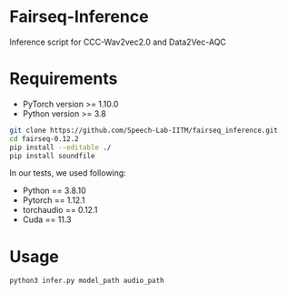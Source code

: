 # Fairseq-Inference
Inference script for CCC-Wav2vec2.0 and Data2Vec-AQC

# Requirements
* PyTorch version >= 1.10.0
* Python version >= 3.8

``` bash
git clone https://github.com/Speech-Lab-IITM/fairseq_inference.git
cd fairseq-0.12.2
pip install --editable ./
pip install soundfile
```
In our tests, we used following:
* Python == 3.8.10
* Pytorch == 1.12.1
* torchaudio == 0.12.1
* Cuda == 11.3

# Usage
``` bash
python3 infer.py model_path audio_path
```

